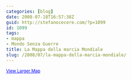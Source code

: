 ```yaml
---
categories: [blog]
date: 2008-07-18T16:57:38Z
guid: http://stefanocecere.com/?p=1099
id: 1099
tags:
- mappa
- Mondo Senza Guerre
title: La Mappa della marcia Mondiale
slug: /2008/07/la-mappa-della-marcia-mondiale/
---
```


<small><a href="http://maps.google.com/maps/ms?hl=en&ie=UTF8&msa=0&msid=110035787615856802160.00045331dc476306b034a&ll=-0.163394,26.111382&spn=90,-62.663014&source=embed" style="color:#0000FF;text-align:left">View Larger Map</a></small>